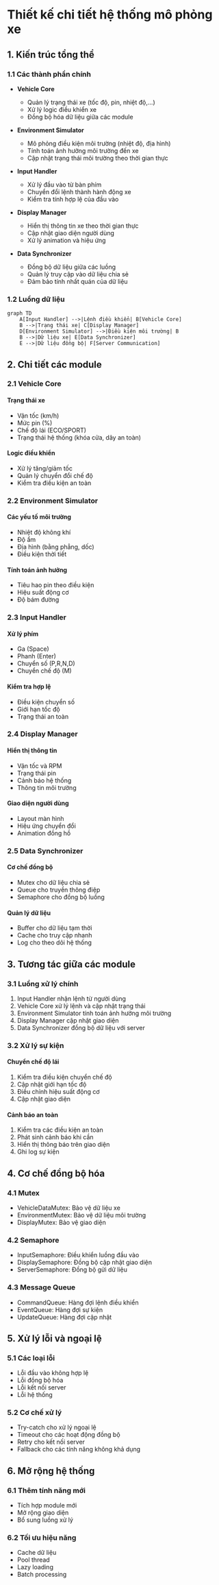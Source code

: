 # Thiết kế chi tiết hệ thống mô phỏng xe

## 1. Kiến trúc tổng thể

### 1.1 Các thành phần chính

- **Vehicle Core**
  - Quản lý trạng thái xe (tốc độ, pin, nhiệt độ,...)
  - Xử lý logic điều khiển xe
  - Đồng bộ hóa dữ liệu giữa các module

- **Environment Simulator**
  - Mô phỏng điều kiện môi trường (nhiệt độ, địa hình)
  - Tính toán ảnh hưởng môi trường đến xe
  - Cập nhật trạng thái môi trường theo thời gian thực

- **Input Handler**
  - Xử lý đầu vào từ bàn phím
  - Chuyển đổi lệnh thành hành động xe
  - Kiểm tra tính hợp lệ của đầu vào

- **Display Manager**
  - Hiển thị thông tin xe theo thời gian thực
  - Cập nhật giao diện người dùng
  - Xử lý animation và hiệu ứng

- **Data Synchronizer**
  - Đồng bộ dữ liệu giữa các luồng
  - Quản lý truy cập vào dữ liệu chia sẻ
  - Đảm bảo tính nhất quán của dữ liệu

### 1.2 Luồng dữ liệu

```mermaid
graph TD
    A[Input Handler] -->|Lệnh điều khiển| B[Vehicle Core]
    B -->|Trạng thái xe| C[Display Manager]
    D[Environment Simulator] -->|Điều kiện môi trường| B
    B -->|Dữ liệu xe| E[Data Synchronizer]
    E -->|Dữ liệu đồng bộ| F[Server Communication]
```

## 2. Chi tiết các module

### 2.1 Vehicle Core

#### Trạng thái xe
- Vận tốc (km/h)
- Mức pin (%)
- Chế độ lái (ECO/SPORT)
- Trạng thái hệ thống (khóa cửa, dây an toàn)

#### Logic điều khiển
- Xử lý tăng/giảm tốc
- Quản lý chuyển đổi chế độ
- Kiểm tra điều kiện an toàn

### 2.2 Environment Simulator

#### Các yếu tố môi trường
- Nhiệt độ không khí
- Độ ẩm
- Địa hình (bằng phẳng, dốc)
- Điều kiện thời tiết

#### Tính toán ảnh hưởng
- Tiêu hao pin theo điều kiện
- Hiệu suất động cơ
- Độ bám đường

### 2.3 Input Handler

#### Xử lý phím
- Ga (Space)
- Phanh (Enter)
- Chuyển số (P,R,N,D)
- Chuyển chế độ (M)

#### Kiểm tra hợp lệ
- Điều kiện chuyển số
- Giới hạn tốc độ
- Trạng thái an toàn

### 2.4 Display Manager

#### Hiển thị thông tin
- Vận tốc và RPM
- Trạng thái pin
- Cảnh báo hệ thống
- Thông tin môi trường

#### Giao diện người dùng
- Layout màn hình
- Hiệu ứng chuyển đổi
- Animation đồng hồ

### 2.5 Data Synchronizer

#### Cơ chế đồng bộ
- Mutex cho dữ liệu chia sẻ
- Queue cho truyền thông điệp
- Semaphore cho đồng bộ luồng

#### Quản lý dữ liệu
- Buffer cho dữ liệu tạm thời
- Cache cho truy cập nhanh
- Log cho theo dõi hệ thống

## 3. Tương tác giữa các module

### 3.1 Luồng xử lý chính

1. Input Handler nhận lệnh từ người dùng
2. Vehicle Core xử lý lệnh và cập nhật trạng thái
3. Environment Simulator tính toán ảnh hưởng môi trường
4. Display Manager cập nhật giao diện
5. Data Synchronizer đồng bộ dữ liệu với server

### 3.2 Xử lý sự kiện

#### Chuyển chế độ lái
1. Kiểm tra điều kiện chuyển chế độ
2. Cập nhật giới hạn tốc độ
3. Điều chỉnh hiệu suất động cơ
4. Cập nhật giao diện

#### Cảnh báo an toàn
1. Kiểm tra các điều kiện an toàn
2. Phát sinh cảnh báo khi cần
3. Hiển thị thông báo trên giao diện
4. Ghi log sự kiện

## 4. Cơ chế đồng bộ hóa

### 4.1 Mutex
- VehicleDataMutex: Bảo vệ dữ liệu xe
- EnvironmentMutex: Bảo vệ dữ liệu môi trường
- DisplayMutex: Bảo vệ giao diện

### 4.2 Semaphore
- InputSemaphore: Điều khiển luồng đầu vào
- DisplaySemaphore: Đồng bộ cập nhật giao diện
- ServerSemaphore: Đồng bộ gửi dữ liệu

### 4.3 Message Queue
- CommandQueue: Hàng đợi lệnh điều khiển
- EventQueue: Hàng đợi sự kiện
- UpdateQueue: Hàng đợi cập nhật

## 5. Xử lý lỗi và ngoại lệ

### 5.1 Các loại lỗi
- Lỗi đầu vào không hợp lệ
- Lỗi đồng bộ hóa
- Lỗi kết nối server
- Lỗi hệ thống

### 5.2 Cơ chế xử lý
- Try-catch cho xử lý ngoại lệ
- Timeout cho các hoạt động đồng bộ
- Retry cho kết nối server
- Fallback cho các tính năng không khả dụng

## 6. Mở rộng hệ thống

### 6.1 Thêm tính năng mới
- Tích hợp module mới
- Mở rộng giao diện
- Bổ sung luồng xử lý

### 6.2 Tối ưu hiệu năng
- Cache dữ liệu
- Pool thread
- Lazy loading
- Batch processing